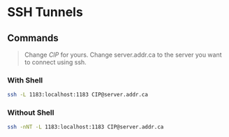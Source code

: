 # SSH Tunnels

## Commands

> Change _CIP_ for yours.
> Change server.addr.ca to the server you want to connect using ssh.

### With Shell
```bash
ssh -L 1183:localhost:1183 CIP@server.addr.ca
```

### Without Shell
```bash
ssh -nNT -L 1183:localhost:1183 CIP@server.addr.ca
```
